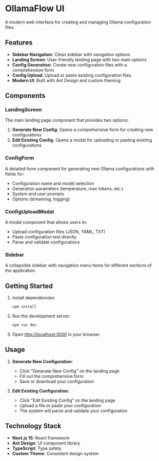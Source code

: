 # OllamaFlow UI

A modern web interface for creating and managing Ollama configuration files.

## Features

- **Sidebar Navigation**: Clean sidebar with navigation options
- **Landing Screen**: User-friendly landing page with two main options
- **Config Generation**: Create new configuration files with a comprehensive form
- **Config Upload**: Upload or paste existing configuration files
- **Modern UI**: Built with Ant Design and custom theming

## Components

### LandingScreen

The main landing page component that provides two options:

1. **Generate New Config**: Opens a comprehensive form for creating new configurations
2. **Edit Existing Config**: Opens a modal for uploading or pasting existing configurations

### ConfigForm

A detailed form component for generating new Ollama configurations with fields for:

- Configuration name and model selection
- Generation parameters (temperature, max tokens, etc.)
- System and user prompts
- Options (streaming, logging)

### ConfigUploadModal

A modal component that allows users to:

- Upload configuration files (JSON, YAML, TXT)
- Paste configuration text directly
- Parse and validate configurations

### Sidebar

A collapsible sidebar with navigation menu items for different sections of the application.

## Getting Started

1. Install dependencies:

   ```bash
   npm install
   ```

2. Run the development server:

   ```bash
   npm run dev
   ```

3. Open [http://localhost:3000](http://localhost:3000) in your browser.

## Usage

1. **Generate New Configuration**:

   - Click "Generate New Config" on the landing page
   - Fill out the comprehensive form
   - Save or download your configuration

2. **Edit Existing Configuration**:
   - Click "Edit Existing Config" on the landing page
   - Upload a file or paste your configuration
   - The system will parse and validate your configuration

## Technology Stack

- **Next.js 15**: React framework
- **Ant Design**: UI component library
- **TypeScript**: Type safety
- **Custom Theme**: Consistent design system
